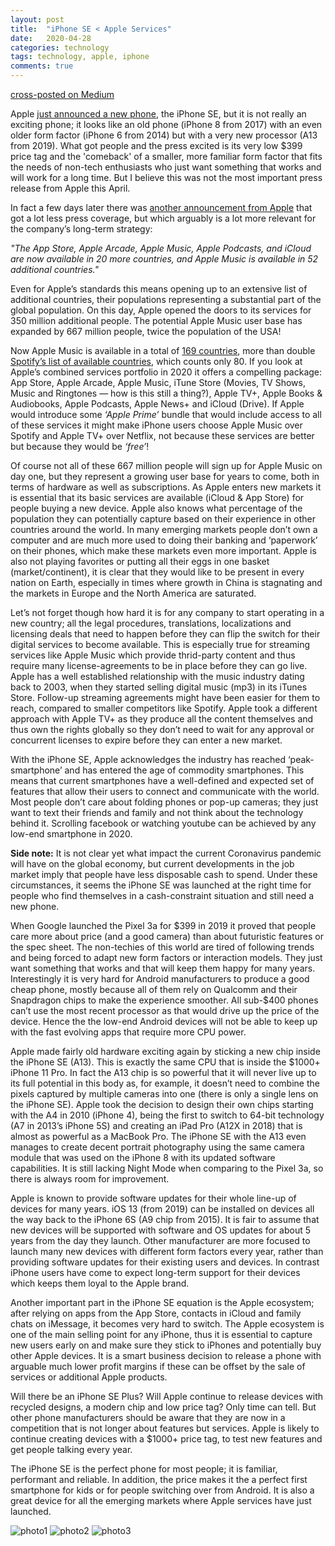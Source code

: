 ```yaml
---
layout: post
title:  "iPhone SE < Apple Services"
date:   2020-04-28
categories: technology
tags: technology, apple, iphone
comments: true
---
```


[cross-posted on Medium](https://medium.com/@cedricbastin/apple-services-iphone-se-fe7072df0151)

Apple [just announced a new phone][iphone-announcement], the iPhone SE, but it is not really an exciting phone; it looks like an old phone (iPhone 8 from 2017) with an even older form factor (iPhone 6 from 2014) but with a very new processor (A13 from 2019).
What got people and the press excited is its very low \$399 price tag and the 'comeback' of a smaller, more familiar form factor that fits the needs of non-tech enthusiasts who just want something that works and will work for a long time.
But I believe this was not the most important press release from Apple this April.

In fact a few days later there was [another announcement from Apple][services-announcement] that got a lot less press coverage, but which arguably is a lot more relevant for the company’s long-term strategy:

*"The App Store, Apple Arcade, Apple Music, Apple Podcasts, and iCloud are now available in 20 more countries, and Apple Music is available in 52 additional countries."*

Even for Apple’s standards this means opening up to an extensive list of additional countries, their populations representing a substantial part of the global population.
On this day, Apple opened the doors to its services for 350 million additional people.
The potential Apple Music user base has expanded by 667 million people, twice the population of the USA!

Now Apple Music is available in a total of [169 countries][apple-music-countries], more than double [Spotify’s list of available countries][spotify-countries], which counts only 80.
If you look at Apple’s combined services portfolio in 2020 it offers a compelling package:
App Store, Apple Arcade, Apple Music, iTune Store (Movies, TV Shows, Music and Ringtones — how is this still a thing?), Apple TV+, Apple Books & Audiobooks, Apple Podcasts, Apple News+ and iCloud (Drive).
If Apple would introduce some *‘Apple Prime’* bundle that would include access to all of these services it might make iPhone users choose Apple Music over Spotify and Apple TV+ over Netflix, not because these services are better but because they would be *‘free’*!

Of course not all of these 667 million people will sign up for Apple Music on day one, but they represent a growing user base for years to come, both in terms of hardware as well as subscriptions.
As Apple enters new markets it is essential that its basic services are available (iCloud & App Store) for people buying a new device.
Apple also knows what percentage of the population they can potentially capture based on their experience in other countries around the world.
In many emerging markets people don’t own a computer and are much more used to doing their banking and ‘paperwork’ on their phones, which make these markets even more important.
Apple is also not playing favorites or putting all their eggs in one basket (market/continent), it is clear that they would like to be present in every nation on Earth, especially in times where growth in China is stagnating and the markets in Europe and the North America are saturated.

Let’s not forget though how hard it is for any company to start operating in a new country; all the legal procedures, translations, localizations and licensing deals that need to happen before they can flip the switch for their digital services to become available.
This is especially true for streaming services like Apple Music which provide thrid-party content and thus require many license-agreements to be in place before they can go live.
Apple has a well established relationship with the music industry dating back to 2003, when they started selling digital music (mp3) in its iTunes Store.
Follow-up streaming agreements might have been easier for them to reach, compared to smaller competitors like Spotify.
Apple took a different approach with Apple TV+ as they produce all the content themselves and thus own the rights globally so they don’t need to wait for any approval or concurrent licenses to expire before they can enter a new market.

With the iPhone SE, Apple acknowledges the industry has reached ‘peak-smartphone’ and has entered the age of commodity smartphones.
This means that current smartphones have a well-defined and expected set of features that allow their users to connect and communicate with the world.
Most people don’t care about folding phones or pop-up cameras; they just want to text their friends and family and not think about the technology behind it.
Scrolling facebook or watching youtube can be achieved by any low-end smartphone in 2020.

**Side note:** It is not clear yet what impact the current Coronavirus pandemic will have on the global economy, but current developments in the job market imply that people have less disposable cash to spend.
Under these circumstances, it seems the iPhone SE was launched at the right time for people who find themselves in a cash-constraint situation and still need a new phone.

When Google launched the Pixel 3a for \$399 in 2019 it proved that people care more about price (and a good camera) than about futuristic features or the spec sheet.
The non-techies of this world are tired of following trends and being forced to adapt new form factors or interaction models.
They just want something that works and that will keep them happy for many years.
Interestingly it is very hard for Android manufacturers to produce a good cheap phone, mostly because all of them rely on Qualcomm and their Snapdragon chips to make the experience smoother.
All sub-\$400 phones can’t use the most recent processor as that would drive up the price of the device.
Hence the the low-end Android devices will not be able to keep up with the fast evolving apps that require more CPU power.

Apple made fairly old hardware exciting again by sticking a new chip inside the iPhone SE (A13).
This is exactly the same CPU that is inside the \$1000+ iPhone 11 Pro.
In fact the A13 chip is so powerful that it will never live up to its full potential in this body as, for example, it doesn’t need to combine the pixels captured by multiple cameras into one (there is only a single lens on the iPhone SE).
Apple took the decision to design their own chips starting with the A4 in 2010 (iPhone 4), being the first to switch to 64-bit technology (A7 in 2013’s iPhone 5S) and creating an iPad Pro (A12X in 2018) that is almost as powerful as a MacBook Pro.
The iPhone SE with the A13 even manages to create decent portrait photography using the same camera module that was used on the iPhone 8 with its updated software capabilities.
It is still lacking Night Mode when comparing to the Pixel 3a, so there is always room for improvement.

Apple is known to provide software updates for their whole line-up of devices for many years.
iOS 13 (from 2019) can be installed on devices all the way back to the iPhone 6S (A9 chip from 2015).
It is fair to assume that new devices will be supported with software and OS updates for about 5 years from the day they launch.
Other manufacturer are more focused to launch many new devices with different form factors every year, rather than providing software updates for their existing users and devices.
In contrast iPhone users have come to expect long-term support for their devices which keeps them loyal to the Apple brand.

Another important part in the iPhone SE equation is the Apple ecosystem;
after relying on apps from the App Store, contacts in iCloud and family chats on iMessage, it becomes very hard to switch.
The Apple ecosystem is one of the main selling point for any iPhone, thus it is essential to capture new users early on and make sure they stick to iPhones and potentially buy other Apple devices.
It is a smart business decision to release a phone with arguable much lower profit margins if these can be offset by the sale of services or additional Apple products.

Will there be an iPhone SE Plus?
Will Apple continue to release devices with recycled designs, a modern chip and low price tag?
Only time can tell.
But other phone manufacturers should be aware that they are now in a competition that is not longer about features but services.
Apple is likely to continue creating devices with a $1000+ price tag, to test new features and get people talking every year.

The iPhone SE is the perfect phone for most people;
it is familiar, performant and reliable.
In addition, the price makes it the a perfect first smartphone for kids or for people switching over from Android.
It is also a great device for all the emerging markets where Apple services have just launched.

![photo1](../_pictures/2020-08-sort-photos/apple-photos.png)
![photo2](/_pictures/2020-08-sort-photos/apple-photos.png)
![photo3](_pictures/2020-08-sort-photos/apple-photos.png)

[iphone-announcement]: https://www.apple.com/newsroom/2020/04/iphone-se-a-powerful-new-smartphone-in-a-popular-design/ 
[services-announcement]: https://www.apple.com/newsroom/2020/04/apple-services-now-available-in-more-countries-around-the-world/
[spotify-countries]: https://support.spotify.com/us/using_spotify/getting_started/full-list-of-territories-where-spotify-is-available/
[apple-music-countries]: https://support.apple.com/en-us/HT204411
